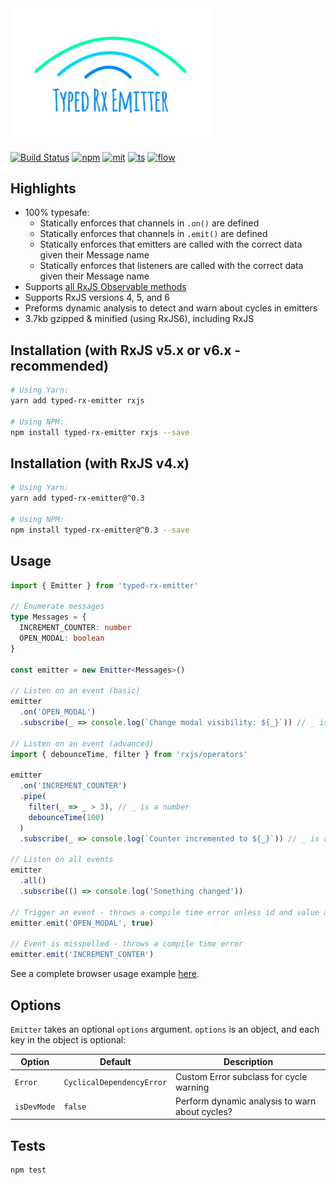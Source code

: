 <img alt="typed-rx-emitter: Typesafe Rx-based event emitter" src="https://raw.githubusercontent.com/bcherny/typed-rx-emitter/master/logo.png" width="320px" />

[![Build Status][build]](https://circleci.com/gh/bcherny/typed-rx-emitter) [![npm]](https://www.npmjs.com/package/typed-rx-emitter) [![mit]](https://opensource.org/licenses/MIT) [![ts]](https://www.typescriptlang.org/) [![flow]](https://flow.org/)

[build]: https://img.shields.io/circleci/project/bcherny/typed-rx-emitter/master.svg?style=flat-square
[npm]: https://img.shields.io/npm/v/typed-rx-emitter.svg?style=flat-square
[mit]: https://img.shields.io/npm/l/typed-rx-emitter.svg?style=flat-square
[ts]: https://img.shields.io/badge/TypeScript-%E2%9C%93-007ACC.svg?style=flat-square
[flow]: https://img.shields.io/badge/Flow-%E2%9C%93-007ACC.svg?style=flat-square


## Highlights

- 100% typesafe:
  - Statically enforces that channels in `.on()` are defined
  - Statically enforces that channels in `.emit()` are defined
  - Statically enforces that emitters are called with the correct data given their Message name
  - Statically enforces that listeners are called with the correct data given their Message name
- Supports [all RxJS Observable methods](http://reactivex.io/rxjs/class/es6/Observable.js~Observable.html)
- Supports RxJS versions 4, 5, and 6
- Preforms dynamic analysis to detect and warn about cycles in emitters
- 3.7kb gzipped & minified (using RxJS6), including RxJS

## Installation (with RxJS v5.x or v6.x - recommended)

```sh
# Using Yarn:
yarn add typed-rx-emitter rxjs

# Using NPM:
npm install typed-rx-emitter rxjs --save
```

## Installation (with RxJS v4.x)

```sh
# Using Yarn:
yarn add typed-rx-emitter@^0.3

# Using NPM:
npm install typed-rx-emitter@^0.3 --save
```

## Usage

```ts
import { Emitter } from 'typed-rx-emitter'

// Enumerate messages
type Messages = {
  INCREMENT_COUNTER: number
  OPEN_MODAL: boolean
}

const emitter = new Emitter<Messages>()

// Listen on an event (basic)
emitter
  .on('OPEN_MODAL')
  .subscribe(_ => console.log(`Change modal visibility: ${_}`)) // _ is a boolean

// Listen on an event (advanced)
import { debounceTime, filter } from 'rxjs/operators'

emitter
  .on('INCREMENT_COUNTER')
  .pipe(
    filter(_ => _ > 3), // _ is a number
    debounceTime(100)
  )
  .subscribe(_ => console.log(`Counter incremented to ${_}`)) // _ is a number

// Listen on all events
emitter
  .all()
  .subscribe(() => console.log('Something changed'))

// Trigger an event - throws a compile time error unless id and value are set, and are of the right types
emitter.emit('OPEN_MODAL', true)

// Event is misspelled - throws a compile time error
emitter.emit('INCREMENT_CONTER')
```

See a complete browser usage example [here](https://github.com/bcherny/typed-rx-emitter/blob/master/browser-example).

## Options

`Emitter` takes an optional `options` argument. `options` is an object, and each key in the object is optional:

| Option | Default | Description |
|-|-|-|
| `Error` | `CyclicalDependencyError` | Custom Error subclass for cycle warning |
| `isDevMode` | `false` | Perform dynamic analysis to warn about cycles? |

## Tests

```sh
npm test
```
